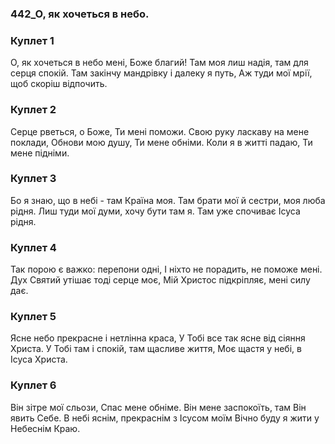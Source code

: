 ### 442_О, як хочеться в небо.
### Куплет 1
О, як хочеться в небо мені, Боже благий! Там моя лиш надія, там для серця спокій. Там закінчу мандрівку і далеку я путь, Аж туди мої мрії, щоб скоріш відпочить.
### Куплет 2
Серце рветься, о Боже, Ти мені поможи. Свою руку ласкаву на мене поклади, Обнови мою душу, Ти мене обніми. Коли я в житті падаю, Ти мене підніми.
### Куплет 3
Бо я знаю, що в небі - там Країна моя. Там брати мої й сестри, моя люба рідня. Лиш туди мої думи, хочу бути там я. Там уже спочиває Ісуса рідня.
### Куплет 4
Так порою є важко: перепони одні, І ніхто не порадить, не поможе мені. Дух Святий утішає тоді серце моє, Мій Христос підкріпляє, мені силу дає.
### Куплет 5
Ясне небо прекрасне і нетлінна краса, У Тобі все так ясне від сіяння Христа. У Тобі там і спокій, там щасливе життя, Моє щастя у небі, в Ісуса Христа.
### Куплет 6
Він зітре мої сльози, Спас мене обніме. Він мене заспокоїть, там Він явить Себе. В небі яснім, прекраснім з Ісусом моїм Вічно буду я жити у Небеснім Краю.

